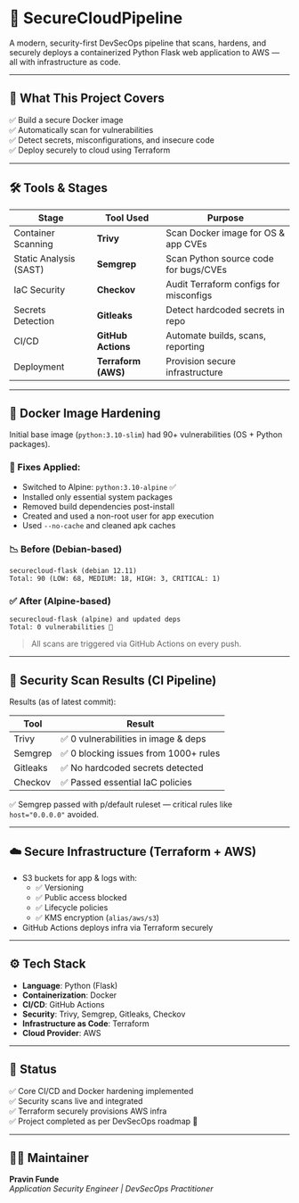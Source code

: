 # 🔐 SecureCloudPipeline

A modern, security-first DevSecOps pipeline that scans, hardens, and securely deploys a containerized Python Flask web application to AWS — all with infrastructure as code.

---

## 🚀 What This Project Covers

✅ Build a secure Docker image  
✅ Automatically scan for vulnerabilities  
✅ Detect secrets, misconfigurations, and insecure code  
✅ Deploy securely to cloud using Terraform

---

## 🛠️ Tools & Stages

| Stage                  | Tool Used         | Purpose                                  |
|------------------------|-------------------|------------------------------------------|
| Container Scanning     | **Trivy**         | Scan Docker image for OS & app CVEs      |
| Static Analysis (SAST) | **Semgrep**       | Scan Python source code for bugs/CVEs    |
| IaC Security           | **Checkov**       | Audit Terraform configs for misconfigs   |
| Secrets Detection      | **Gitleaks**      | Detect hardcoded secrets in repo         |
| CI/CD                  | **GitHub Actions**| Automate builds, scans, reporting        |
| Deployment             | **Terraform (AWS)**| Provision secure infrastructure         |

---

## 🐳 Docker Image Hardening

Initial base image (`python:3.10-slim`) had 90+ vulnerabilities (OS + Python packages).

### 🔧 Fixes Applied:
- Switched to Alpine: `python:3.10-alpine` ✅
- Installed only essential system packages
- Removed build dependencies post-install
- Created and used a non-root user for app execution
- Used `--no-cache` and cleaned apk caches

### 📉 Before (Debian-based)
    securecloud-flask (debian 12.11)
    Total: 90 (LOW: 68, MEDIUM: 18, HIGH: 3, CRITICAL: 1)

### ✅ After (Alpine-based)
    securecloud-flask (alpine) and updated deps
    Total: 0 vulnerabilities 🎉

> All scans are triggered via GitHub Actions on every push.

---

## 🔐 Security Scan Results (CI Pipeline)

Results (as of latest commit):

| Tool     | Result                                 |
|----------|----------------------------------------|
| Trivy    | ✅ 0 vulnerabilities in image & deps   |
| Semgrep  | ✅ 0 blocking issues from 1000+ rules  |
| Gitleaks | ✅ No hardcoded secrets detected       |
| Checkov  | ✅ Passed essential IaC policies       |

✅ Semgrep passed with p/default ruleset — critical rules like `host="0.0.0.0"` avoided.

---

## ☁️ Secure Infrastructure (Terraform + AWS)

- S3 buckets for app & logs with:
  - ✅ Versioning
  - ✅ Public access blocked
  - ✅ Lifecycle policies
  - ✅ KMS encryption (`alias/aws/s3`)
- GitHub Actions deploys infra via Terraform securely

---

## ⚙️ Tech Stack

- **Language**: Python (Flask)
- **Containerization**: Docker
- **CI/CD**: GitHub Actions
- **Security**: Trivy, Semgrep, Gitleaks, Checkov
- **Infrastructure as Code**: Terraform
- **Cloud Provider**: AWS

---

## 📌 Status

✅ Core CI/CD and Docker hardening implemented  
✅ Security scans live and integrated  
✅ Terraform securely provisions AWS infra  
✅ Project completed as per DevSecOps roadmap 🎉

---

## 🙋‍♂️ Maintainer

**Pravin Funde**  
*Application Security Engineer | DevSecOps Practitioner*